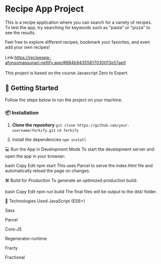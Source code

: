 # Recipe App Project
This is a recipe application where you can search for a variety of recipes. To test the app, try searching for keywords such as "pasta" or "pizza" to see the results.

Feel free to explore different recipes, bookmark your favorites, and even add your own recipes!
</br></br>Link:https://recipeapp-afonsomassunari.netlify.app/#684b94355817030013e57ae0
</br></br>
This project is based on the course Javascript Zero to Expert.

## 🚀 Getting Started

Follow the steps below to run the project on your machine.

### 📦 Installation

1. **Clone the repository**
`git clone https://github.com/your-username/forkify.git`
`cd forkify`

2. Install the dependencies
`npm install`

💻 Run the App in Development Mode
To start the development server and open the app in your browser:

bash
Copy
Edit
npm start
This uses Parcel to serve the index.html file and automatically reload the page on changes.

🛠️ Build for Production
To generate an optimized production build:

bash
Copy
Edit
npm run build
The final files will be output to the dist/ folder.

🧪 Technologies Used
JavaScript (ES6+)

Sass

Parcel

Core-JS

Regenerator-runtime

Fracty

Fractional
